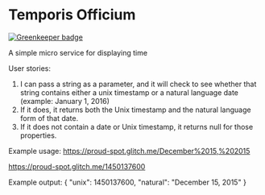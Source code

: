 Temporis Officium
=========================

[![Greenkeeper badge](https://badges.greenkeeper.io/BrianLusina/temporisofficium.svg)](https://greenkeeper.io/)

A simple micro service for displaying time

User stories:
1. I can pass a string as a parameter, and it will check to see whether that string contains either a unix timestamp or a natural language date (example: January 1, 2016)
2. If it does, it returns both the Unix timestamp and the natural language form of that date.
3. If it does not contain a date or Unix timestamp, it returns null for those properties.

Example usage:
https://proud-spot.glitch.me/December%2015,%202015

https://proud-spot.glitch.me/1450137600

Example output:
{ "unix": 1450137600, "natural": "December 15, 2015" }


